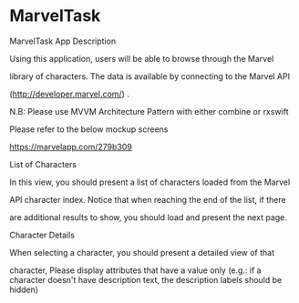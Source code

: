 # MarvelTask
MarvelTask
App Description

Using this application, users will be able to browse through the Marvel

library of characters. The data is available by connecting to the Marvel API

(http://developer.marvel.com/) . 

N.B: Please use MVVM Architecture Pattern with either combine or rxswift

 


Please refer to the below mockup screens

https://marvelapp.com/279b309

 

List of Characters

In this view, you should present a list of characters loaded from the Marvel

API character index. Notice that when reaching the end of the list, if there

are additional results to show, you should load and present the next page.

 


Character Details

When selecting a character, you should present a detailed view of that

character, Please display attributes that have a value only  (e.g.: if a character doesn't have description text, the description labels should be hidden)
